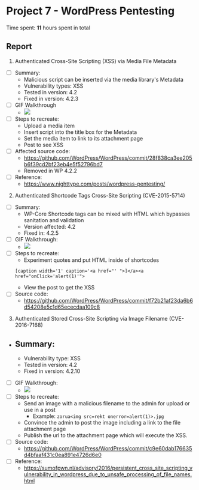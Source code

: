 # Project 7 - WordPress Pentesting

Time spent: **11** hours spent in total
##  Report



1.  Authenticated Cross-Site Scripting (XSS) via Media File Metadata
  - [ ] Summary:
    - Malicious script can be inserted via the media library's Metadata
    - Vulnerability types: XSS
    - Tested in version: 4.2
    - Fixed in version: 4.2.3
  - [ ] GIF Walkthrough
    - <img src="1.gif">
  - [ ] Steps to recreate:
    - Upload a media item
    - Insert script into the title box for the Metadata
    - Set the media item to link to its attachment page
    - Post to see XSS
  - [ ] Affected source code:
    - https://github.com/WordPress/WordPress/commit/28f838ca3ee205b6f39cd2bf23eb4e5f52796bd7
    - Removed in WP 4.2.2
  - [ ] Reference:
    - https://www.nighttype.com/posts/wordpress-pentesting/

2. Authenticated Shortcode Tags Cross-Site Scripting (CVE-2015-5714)
  - [ ] Summary:
    -  WP-Core Shortcode tags can be mixed with HTML which bypasses sanitation and validation
    -  Version affected: 4.2
  	-	Fixed in: 4.2.5
  - [ ] GIF Walkthrough:
    - <img src="2.gif">
  - [ ] Steps to recreate:
    - Experiment quotes and put HTML inside of shortcodes
    ```
    [caption width='1' caption='<a href="' ">]</a><a href="onClick='alert(1)'">
    ```
    - View the post to get the XSS
  - [ ] Source code:
    - https://github.com/WordPress/WordPress/commit/f72b21af23da6b6d54208e5c1d65ececdaa109c8

3. Authenticated Stored Cross-Site Scripting via Image Filename (CVE-2016-7168)
  - Summary:
    -
    - Vulnerability type: XSS
    - Tested in version: 4.2
    - Fixed in version: 4.2.10
  - [ ] GIF Walkthrough:
    - <img src="3.gif">
  - [ ] Steps to recreate:
    - Send an image with a malicious filename to the admin for upload or use in a post
      - Example: `zorua<img src=rekt onerror=alert(1)>.jpg`
    - Convince the admin to post the image including a link to the file attachment page
    - Publish the url to the attachment page which will execute the XSS.
  - [ ] Source code:
    - https://github.com/WordPress/WordPress/commit/c9e60dab176635d4bfaaf431c0ea891e4726d6e0
  - [ ] Reference:
    - https://sumofpwn.nl/advisory/2016/persistent_cross_site_scripting_vulnerability_in_wordpress_due_to_unsafe_processing_of_file_names.html
